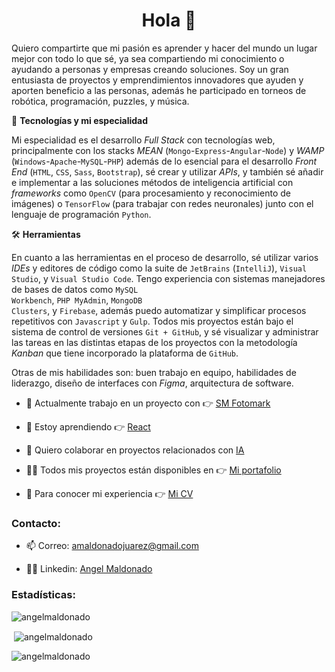 <h1 align="center">Hola 👋</h1>
<p align="left">
Quiero compartirte que mi pasión es aprender y hacer del mundo un lugar mejor con todo lo que sé, ya sea compartiendo mi conocimiento o ayudando a personas y empresas creando soluciones. Soy un gran entusiasta de proyectos y emprendimientos innovadores que ayuden y aporten beneficio a las personas, además he participado en torneos de robótica, programación, puzzles, y música.

🤖 <b>Tecnologías y mi especialidad</b>

Mi especialidad es el desarrollo <i>Full Stack</i> con tecnologías web, principalmente con los stacks <i>MEAN</i> (<code>Mongo</code>-<code>Express</code>-<code>Angular</code>-<code>Node</code>) y <i>WAMP</i> (<code>Windows</code>-<code>Apache</code>-<code>MySQL</code>-<code>PHP</code>) además de lo esencial para el desarrollo <i>Front End</i> (<code>HTML</code>, <code>CSS</code>, <code>Sass</code>, <code>Bootstrap</code>), sé crear y utilizar <i>APIs</i>, y también sé añadir e implementar a las soluciones métodos de inteligencia artificial con <i>frameworks</i> como <code>OpenCV</code> (para procesamiento y reconocimiento de imágenes) o <code>TensorFlow</code> (para trabajar con redes neuronales) junto con el lenguaje de programación <code>Python</code>.

🛠️ <b>Herramientas</b>

En cuanto a las herramientas en el proceso de desarrollo, sé utilizar varios <i>IDEs</i> y editores de código como la suite de <code>JetBrains</code> (<code>IntelliJ</code>), <code>Visual Studio</code>, y <code>Visual Studio Code</code>. Tengo experiencia con sistemas manejadores de bases de datos como <code>MySQL Workbench</code>, <code>PHP MyAdmin</code>, <code>MongoDB Clusters</code>, y <code>Firebase</code>, además puedo automatizar y simplificar procesos repetitivos con <code>Javascript</code> y <code>Gulp</code>. Todos mis proyectos están bajo el sistema de control de versiones <code>Git + GitHub</code>, y sé visualizar y administrar las tareas en las distintas etapas de los proyectos con la metodología <i>Kanban</i> que tiene incorporado la plataforma de <code>GitHub</code>.

Otras de mis habilidades son: buen trabajo en equipo, habilidades de liderazgo, diseño de interfaces con <i>Figma</i>, arquitectura de software.
</p>

- 🔭 Actualmente trabajo en un proyecto con 👉 [SM Fotomark](#)

- 🧠 Estoy aprendiendo 👉 [React](#)

- 🤝 Quiero colaborar en proyectos relacionados con [IA](#)

- 👨‍💻 Todos mis proyectos están disponibles en 👉 [Mi portafolio](#)

- 📄 Para conocer mi experiencia 👉 [Mi CV](#)

<h3 align="left">Contacto:</h3>

<p align="left">

- 📫 Correo: amaldonadojuarez@gmail.com

- 👨‍💼 Linkedin: [Angel Maldonado](linkedin.com/in/angelmaldonadojz/)
</p>

<h3 align="left">Estadísticas:</h3>

<p><img align="center" src="https://github-readme-stats.vercel.app/api/top-langs?username=angelmaldonado&show_icons=true&locale=en&layout=compact" alt="angelmaldonado" /></p>

<p>&nbsp;<img align="center" src="https://github-readme-stats.vercel.app/api?username=angelmaldonado&show_icons=true&locale=en" alt="angelmaldonado" /></p>

<p><img align="center" src="https://github-readme-streak-stats.herokuapp.com/?user=angelmaldonado&" alt="angelmaldonado" /></p>
